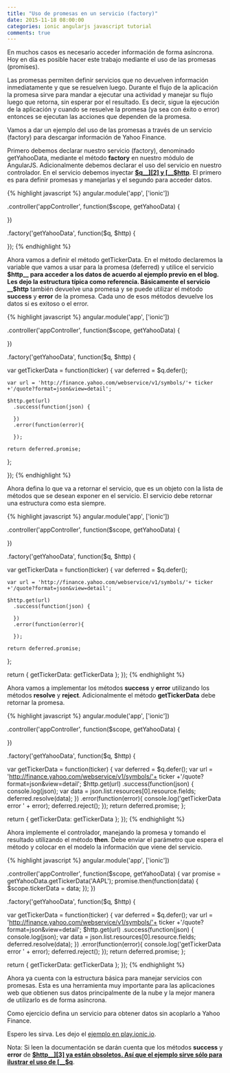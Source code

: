 ```yaml
---
title: "Uso de promesas en un servicio (factory)"
date: 2015-11-18 08:00:00
categories: ionic angularjs javascript tutorial
comments: true
---
```

En muchos casos es necesario acceder información de forma asíncrona. Hoy en día es posible hacer este trabajo mediante el uso de las promesas (promises).

Las promesas permiten definir servicios que no devuelven información inmediatamente y que se resuelven luego. Durante el flujo de la aplicación la promesa sirve para mandar a ejecutar una actividad y manejar su flujo luego que retorna, sin esperar por el resultado. Es decir, sigue la ejecución de la aplicación y cuando se resuelve la promesa (ya sea con éxito o error) entonces se ejecutan las acciones que dependen de la promesa.

Vamos a dar un ejemplo del uso de las promesas a través de un servicio (factory) para descargar información de Yahoo Finance.

Primero debemos declarar nuestro servicio (factory), denominado getYahooData, mediante el método __factory__ en nuestro módulo de AngularJS. Adicionalmente debemos declarar el uso del servicio en nuestro controlador. En el servicio debemos inyectar [__$q__][2] y [__$http__][3]. El primero es para definir promesas y manejarlas y el segundo para acceder datos.

{% highlight javascript %}
angular.module('app', ['ionic'])

.controller('appController', function($scope, getYahooData) {

})

.factory('getYahooData', function($q, $http) {

});
{% endhighlight %}

Ahora vamos a definir el método getTickerData. En el método declaremos la variable que vamos a usar para la promesa (deferred) y utilice el servicio __$http__ para acceder a los datos de acuerdo al ejemplo previo en el blog. Les dejo la estructura típica como referencia. Básicamente el servicio __$http__ también devuelve una promesa y se puede utilizar el método __success__ y __error__ de la promesa. Cada uno de esos métodos devuelve los datos si es exitoso o el error.

{% highlight javascript  %}
angular.module('app', ['ionic'])

.controller('appController', function($scope, getYahooData) {

})

.factory('getYahooData', function($q, $http) {
  
  var getTickerData = function(ticker) {
    var deferred = $q.defer();

    var url = 'http://finance.yahoo.com/webservice/v1/symbols/'+ ticker +'/quote?format=json&view=detail';

    $http.get(url)
      .success(function(json) {

      })
      .error(function(error){

      });

    return deferred.promise;
  };

});
{% endhighlight %}

Ahora defina lo que va a retornar el servicio, que es un objeto con la lista de métodos que se desean exponer en el servicio. El servicio debe retornar una estructura como esta siempre.

{% highlight javascript  %}
angular.module('app', ['ionic'])

.controller('appController', function($scope, getYahooData) {

})

.factory('getYahooData', function($q, $http) {
  
  var getTickerData = function(ticker) {
    var deferred = $q.defer();

    var url = 'http://finance.yahoo.com/webservice/v1/symbols/'+ ticker +'/quote?format=json&view=detail';

    $http.get(url)
      .success(function(json) {

      })
      .error(function(error){

      });

    return deferred.promise;
  };

  return {
    getTickerData: getTickerData
  };
});
{% endhighlight %}

Ahora vamos a implementar los métodos __success__ y __error__ utilizando los métodos __resolve__ y __reject__. Adicionalmente el método __getTickerData__ debe retornar la promesa.

{% highlight javascript  %}
angular.module('app', ['ionic'])

.controller('appController', function($scope, getYahooData) {

})

.factory('getYahooData', function($q, $http) {
  
  var getTickerData = function(ticker) {
    var deferred = $q.defer();
    var url = 'http://finance.yahoo.com/webservice/v1/symbols/'+ ticker +'/quote?format=json&view=detail';
    $http.get(url)
      .success(function(json) {
        console.log(json);
        var data = json.list.resources[0].resource.fields;
        deferred.resolve(data);
      })
      .error(function(error){
        console.log('getTickerData error ' + error);
        deferred.reject();
      });
    return deferred.promise;
  };

  return {
    getTickerData: getTickerData
  };
});
{% endhighlight %}

Ahora implemente el controlador, manejando la promesa y tomando el resultado utilizando el método __then__. Debe enviar el parámetro que espera el método y colocar en el modelo la información que viene del servicio.

{% highlight javascript  %}
angular.module('app', ['ionic'])

.controller('appController', function($scope, getYahooData) {
  var promise = getYahooData.getTickerData('AAPL');
  promise.then(function(data) {
    $scope.tickerData = data;
  });
})

.factory('getYahooData', function($q, $http) {
  
  var getTickerData = function(ticker) {
    var deferred = $q.defer();
    var url = 'http://finance.yahoo.com/webservice/v1/symbols/'+ ticker +'/quote?format=json&view=detail';
    $http.get(url)
      .success(function(json) {
        console.log(json);
        var data = json.list.resources[0].resource.fields;
        deferred.resolve(data);
      })
      .error(function(error){
        console.log('getTickerData error ' + error);
        deferred.reject();
      });
    return deferred.promise;
  };

  return {
    getTickerData: getTickerData
  };
});
{% endhighlight %}

Ahora ya cuenta con la estructura básica para manejar servicios con promesas. Esta es una herramienta muy importante para las aplicaciones web que obtienen sus datos principalmente de la nube y la mejor manera de utilizarlo es de forma asíncrona.

Como ejercicio defina un servicio para obtener datos sin acoplarlo a Yahoo Finance.

Espero les sirva. Les dejo el [ejemplo en play.ionic.io][1].

Nota: Si leen la documentación se darán cuenta que los métodos __success__ y __error__ de [__$http__][3] ya están obsoletos. Así que el ejemplo sirve sólo para ilustrar el uso de [__$q__][2].

[1]: http://play.ionic.io/app/428bc43d928d "Fuentes del ejemplo"
[2]: https://docs.angularjs.org/api/ng/service/$q "$q"
[3]: https://docs.angularjs.org/api/ng/service/$http "$http"